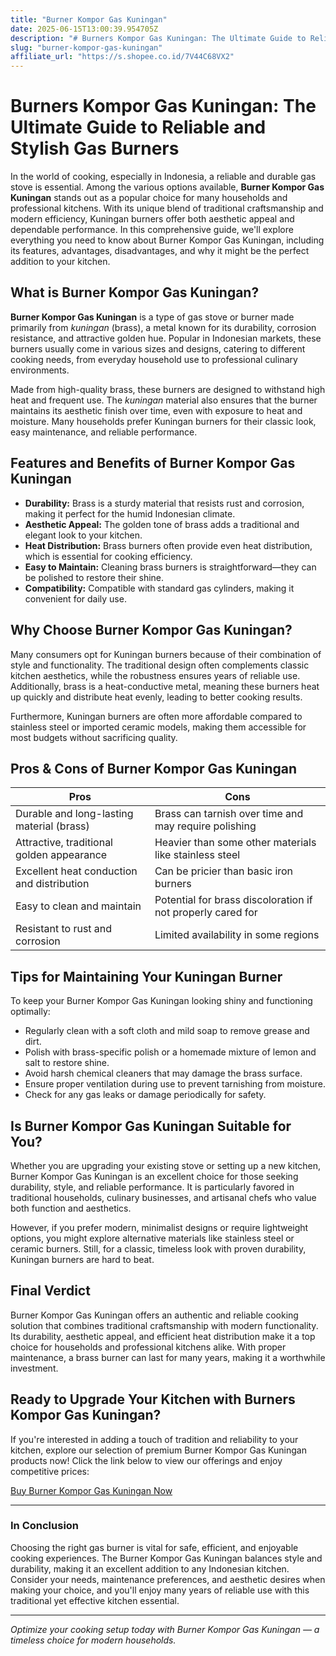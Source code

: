 ```yaml
---
title: "Burner Kompor Gas Kuningan"
date: 2025-06-15T13:00:39.954705Z
description: "# Burners Kompor Gas Kuningan: The Ultimate Guide to Reliable and Stylish Gas Burners..."
slug: "burner-kompor-gas-kuningan"
affiliate_url: "https://s.shopee.co.id/7V44C68VX2"
---
```

# Burners Kompor Gas Kuningan: The Ultimate Guide to Reliable and Stylish Gas Burners

In the world of cooking, especially in Indonesia, a reliable and durable gas stove is essential. Among the various options available, **Burner Kompor Gas Kuningan** stands out as a popular choice for many households and professional kitchens. With its unique blend of traditional craftsmanship and modern efficiency, Kuningan burners offer both aesthetic appeal and dependable performance. In this comprehensive guide, we'll explore everything you need to know about Burner Kompor Gas Kuningan, including its features, advantages, disadvantages, and why it might be the perfect addition to your kitchen.

## What is Burner Kompor Gas Kuningan?

**Burner Kompor Gas Kuningan** is a type of gas stove or burner made primarily from *kuningan* (brass), a metal known for its durability, corrosion resistance, and attractive golden hue. Popular in Indonesian markets, these burners usually come in various sizes and designs, catering to different cooking needs, from everyday household use to professional culinary environments.

Made from high-quality brass, these burners are designed to withstand high heat and frequent use. The *kuningan* material also ensures that the burner maintains its aesthetic finish over time, even with exposure to heat and moisture. Many households prefer Kuningan burners for their classic look, easy maintenance, and reliable performance.

## Features and Benefits of Burner Kompor Gas Kuningan

- **Durability:** Brass is a sturdy material that resists rust and corrosion, making it perfect for the humid Indonesian climate.
- **Aesthetic Appeal:** The golden tone of brass adds a traditional and elegant look to your kitchen.
- **Heat Distribution:** Brass burners often provide even heat distribution, which is essential for cooking efficiency.
- **Easy to Maintain:** Cleaning brass burners is straightforward—they can be polished to restore their shine.
- **Compatibility:** Compatible with standard gas cylinders, making it convenient for daily use.

## Why Choose Burner Kompor Gas Kuningan?

Many consumers opt for Kuningan burners because of their combination of style and functionality. The traditional design often complements classic kitchen aesthetics, while the robustness ensures years of reliable use. Additionally, brass is a heat-conductive metal, meaning these burners heat up quickly and distribute heat evenly, leading to better cooking results.

Furthermore, Kuningan burners are often more affordable compared to stainless steel or imported ceramic models, making them accessible for most budgets without sacrificing quality.

## Pros & Cons of Burner Kompor Gas Kuningan

| Pros                                              | Cons                                                      |
|---------------------------------------------------|-----------------------------------------------------------|
| Durable and long-lasting material (brass)       | Brass can tarnish over time and may require polishing  |
| Attractive, traditional golden appearance       | Heavier than some other materials like stainless steel  |
| Excellent heat conduction and distribution      | Can be pricier than basic iron burners                  |
| Easy to clean and maintain                      | Potential for brass discoloration if not properly cared for |
| Resistant to rust and corrosion                  | Limited availability in some regions                     |

## Tips for Maintaining Your Kuningan Burner

To keep your Burner Kompor Gas Kuningan looking shiny and functioning optimally:

- Regularly clean with a soft cloth and mild soap to remove grease and dirt.
- Polish with brass-specific polish or a homemade mixture of lemon and salt to restore shine.
- Avoid harsh chemical cleaners that may damage the brass surface.
- Ensure proper ventilation during use to prevent tarnishing from moisture.
- Check for any gas leaks or damage periodically for safety.

## Is Burner Kompor Gas Kuningan Suitable for You?

Whether you are upgrading your existing stove or setting up a new kitchen, Burner Kompor Gas Kuningan is an excellent choice for those seeking durability, style, and reliable performance. It is particularly favored in traditional households, culinary businesses, and artisanal chefs who value both function and aesthetics.

However, if you prefer modern, minimalist designs or require lightweight options, you might explore alternative materials like stainless steel or ceramic burners. Still, for a classic, timeless look with proven durability, Kuningan burners are hard to beat.

## Final Verdict

Burner Kompor Gas Kuningan offers an authentic and reliable cooking solution that combines traditional craftsmanship with modern functionality. Its durability, aesthetic appeal, and efficient heat distribution make it a top choice for households and professional kitchens alike. With proper maintenance, a brass burner can last for many years, making it a worthwhile investment.

## Ready to Upgrade Your Kitchen with Burners Kompor Gas Kuningan?

If you're interested in adding a touch of tradition and reliability to your kitchen, explore our selection of premium Burner Kompor Gas Kuningan products now! Click the link below to view our offerings and enjoy competitive prices:

[Buy Burner Kompor Gas Kuningan Now](https://s.shopee.co.id/7V44C68VX2)

---

### In Conclusion

Choosing the right gas burner is vital for safe, efficient, and enjoyable cooking experiences. The Burner Kompor Gas Kuningan balances style and durability, making it an excellent addition to any Indonesian kitchen. Consider your needs, maintenance preferences, and aesthetic desires when making your choice, and you'll enjoy many years of reliable use with this traditional yet effective kitchen essential.

---

*Optimize your cooking setup today with Burner Kompor Gas Kuningan — a timeless choice for modern households.*